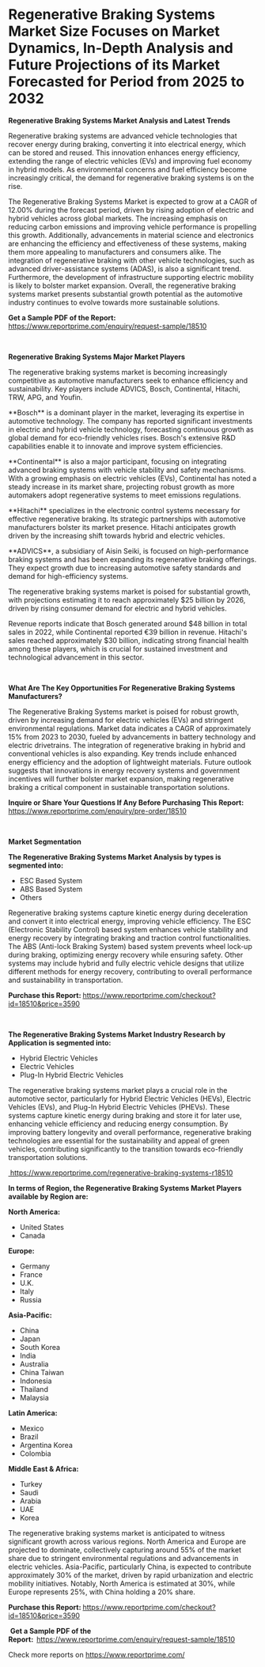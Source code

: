 <p><h1>Regenerative Braking Systems Market Size Focuses on Market Dynamics, In-Depth Analysis and Future Projections of its Market Forecasted for Period from 2025 to 2032</h1></p><p><strong>Regenerative Braking Systems Market Analysis and Latest Trends</strong></p>
<p><p>Regenerative braking systems are advanced vehicle technologies that recover energy during braking, converting it into electrical energy, which can be stored and reused. This innovation enhances energy efficiency, extending the range of electric vehicles (EVs) and improving fuel economy in hybrid models. As environmental concerns and fuel efficiency become increasingly critical, the demand for regenerative braking systems is on the rise.</p><p>The Regenerative Braking Systems Market is expected to grow at a CAGR of 12.00% during the forecast period, driven by rising adoption of electric and hybrid vehicles across global markets. The increasing emphasis on reducing carbon emissions and improving vehicle performance is propelling this growth. Additionally, advancements in material science and electronics are enhancing the efficiency and effectiveness of these systems, making them more appealing to manufacturers and consumers alike. The integration of regenerative braking with other vehicle technologies, such as advanced driver-assistance systems (ADAS), is also a significant trend. Furthermore, the development of infrastructure supporting electric mobility is likely to bolster market expansion. Overall, the regenerative braking systems market presents substantial growth potential as the automotive industry continues to evolve towards more sustainable solutions.</p></p>
<p><strong>Get a Sample PDF of the Report:&nbsp;</strong> <a href="https://www.reportprime.com/enquiry/request-sample/18510?utm_campaign=3326&utm_medium=2&utm_source=Github&utm_content=ia&utm_term=19032025&utm_id=regenerative-braking-systems">https://www.reportprime.com/enquiry/request-sample/18510</a></p>
<p>&nbsp;</p>
<p><strong>Regenerative Braking Systems Major Market Players</strong></p>
<p><p>The regenerative braking systems market is becoming increasingly competitive as automotive manufacturers seek to enhance efficiency and sustainability. Key players include ADVICS, Bosch, Continental, Hitachi, TRW, APG, and Youfin.</p><p>**Bosch** is a dominant player in the market, leveraging its expertise in automotive technology. The company has reported significant investments in electric and hybrid vehicle technology, forecasting continuous growth as global demand for eco-friendly vehicles rises. Bosch's extensive R&D capabilities enable it to innovate and improve system efficiencies.</p><p>**Continental** is also a major participant, focusing on integrating advanced braking systems with vehicle stability and safety mechanisms. With a growing emphasis on electric vehicles (EVs), Continental has noted a steady increase in its market share, projecting robust growth as more automakers adopt regenerative systems to meet emissions regulations.</p><p>**Hitachi** specializes in the electronic control systems necessary for effective regenerative braking. Its strategic partnerships with automotive manufacturers bolster its market presence. Hitachi anticipates growth driven by the increasing shift towards hybrid and electric vehicles.</p><p>**ADVICS**, a subsidiary of Aisin Seiki, is focused on high-performance braking systems and has been expanding its regenerative braking offerings. They expect growth due to increasing automotive safety standards and demand for high-efficiency systems.</p><p>The regenerative braking systems market is poised for substantial growth, with projections estimating it to reach approximately $25 billion by 2026, driven by rising consumer demand for electric and hybrid vehicles.</p><p>Revenue reports indicate that Bosch generated around $48 billion in total sales in 2022, while Continental reported €39 billion in revenue. Hitachi's sales reached approximately $30 billion, indicating strong financial health among these players, which is crucial for sustained investment and technological advancement in this sector.</p></p>
<p>&nbsp;</p>
<p><strong>What Are The Key Opportunities For Regenerative Braking Systems Manufacturers?</strong></p>
<p><p>The Regenerative Braking Systems market is poised for robust growth, driven by increasing demand for electric vehicles (EVs) and stringent environmental regulations. Market data indicates a CAGR of approximately 15% from 2023 to 2030, fueled by advancements in battery technology and electric drivetrains. The integration of regenerative braking in hybrid and conventional vehicles is also expanding. Key trends include enhanced energy efficiency and the adoption of lightweight materials. Future outlook suggests that innovations in energy recovery systems and government incentives will further bolster market expansion, making regenerative braking a critical component in sustainable transportation solutions.</p></p>
<p><strong>Inquire or Share Your Questions If Any Before Purchasing This Report:</strong> <a href="https://www.reportprime.com/enquiry/pre-order/18510?utm_campaign=3326&utm_medium=2&utm_source=Github&utm_content=ia&utm_term=19032025&utm_id=regenerative-braking-systems">https://www.reportprime.com/enquiry/pre-order/18510</a></p>
<p>&nbsp;</p>
<p><strong>Market Segmentation</strong></p>
<p><strong>The Regenerative Braking Systems Market Analysis by types is segmented into:</strong></p>
<p><ul><li>ESC Based System</li><li>ABS Based System</li><li>Others</li></ul></p>
<p><p>Regenerative braking systems capture kinetic energy during deceleration and convert it into electrical energy, improving vehicle efficiency. The ESC (Electronic Stability Control) based system enhances vehicle stability and energy recovery by integrating braking and traction control functionalities. The ABS (Anti-lock Braking System) based system prevents wheel lock-up during braking, optimizing energy recovery while ensuring safety. Other systems may include hybrid and fully electric vehicle designs that utilize different methods for energy recovery, contributing to overall performance and sustainability in transportation.</p></p>
<p><strong>Purchase this Report:&nbsp;</strong><a href="https://www.reportprime.com/checkout?id=18510&price=3590&utm_campaign=3326&utm_medium=2&utm_source=Github&utm_content=ia&utm_term=19032025&utm_id=regenerative-braking-systems">https://www.reportprime.com/checkout?id=18510&price=3590</a></p>
<p>&nbsp;</p>
<p><strong>The Regenerative Braking Systems Market Industry Research by Application is segmented into:</strong></p>
<p><ul><li>Hybrid Electric Vehicles</li><li>Electric Vehicles</li><li>Plug-In Hybrid Electric Vehicles</li></ul></p>
<p><p>The regenerative braking systems market plays a crucial role in the automotive sector, particularly for Hybrid Electric Vehicles (HEVs), Electric Vehicles (EVs), and Plug-In Hybrid Electric Vehicles (PHEVs). These systems capture kinetic energy during braking and store it for later use, enhancing vehicle efficiency and reducing energy consumption. By improving battery longevity and overall performance, regenerative braking technologies are essential for the sustainability and appeal of green vehicles, contributing significantly to the transition towards eco-friendly transportation solutions.</p></p>
<p><a href="https://www.reportprime.com/regenerative-braking-systems-r18510?utm_campaign=3326&utm_medium=2&utm_source=Github&utm_content=ia&utm_term=19032025&utm_id=regenerative-braking-systems">&nbsp;https://www.reportprime.com/regenerative-braking-systems-r18510</a></p>
<p><strong>In terms of Region, the Regenerative Braking Systems Market Players available by Region are:</strong></p>
<p>
    <p> <strong> North America: </strong>
        <ul>
            <li>United States</li>
            <li>Canada</li>
        </ul>
        </p> 
    <p> <strong> Europe: </strong>
        <ul>
            <li>Germany</li>
            <li>France</li>
            <li>U.K.</li>
            <li>Italy</li>
            <li>Russia</li>
        </ul>
        </p> 
    <p> <strong> Asia-Pacific: </strong>
        <ul>
            <li>China</li>
            <li>Japan</li>
            <li>South Korea</li>
            <li>India</li>
            <li>Australia</li>
            <li>China Taiwan</li>
            <li>Indonesia</li>
            <li>Thailand</li>
            <li>Malaysia</li>
        </ul>
        </p> 
    <p> <strong> Latin America: </strong>
        <ul>
            <li>Mexico</li>
            <li>Brazil</li>
            <li>Argentina Korea</li>
            <li>Colombia</li>
        </ul>
        </p> 
    <p> <strong> Middle East & Africa: </strong>
        <ul>
            <li>Turkey</li>
            <li>Saudi</li>
            <li>Arabia</li>
            <li>UAE</li>
            <li>Korea</li>
        </ul>
    </p>
    </p>
<p><p>The regenerative braking systems market is anticipated to witness significant growth across various regions. North America and Europe are projected to dominate, collectively capturing around 55% of the market share due to stringent environmental regulations and advancements in electric vehicles. Asia-Pacific, particularly China, is expected to contribute approximately 30% of the market, driven by rapid urbanization and electric mobility initiatives. Notably, North America is estimated at 30%, while Europe represents 25%, with China holding a 20% share.</p></p>
<p><strong>Purchase this Report: </strong><a href="https://www.reportprime.com/checkout?id=18510&price=3590&utm_campaign=3326&utm_medium=2&utm_source=Github&utm_content=ia&utm_term=19032025&utm_id=regenerative-braking-systems">https://www.reportprime.com/checkout?id=18510&price=3590</a></p>
<p>&nbsp;<strong>Get a Sample PDF of the Report:&nbsp;&nbsp;</strong><a href="https://www.reportprime.com/enquiry/request-sample/18510?utm_campaign=3326&utm_medium=2&utm_source=Github&utm_content=ia&utm_term=19032025&utm_id=regenerative-braking-systems">https://www.reportprime.com/enquiry/request-sample/18510</a></p>
<p><strong></strong></p>
<p>Check more reports on <a href="https://www.reportprime.com/?utm_campaign=3326&utm_medium=2&utm_source=Github&utm_content=ia&utm_term=19032025&utm_id=regenerative-braking-systems">https://www.reportprime.com/</a></p>
